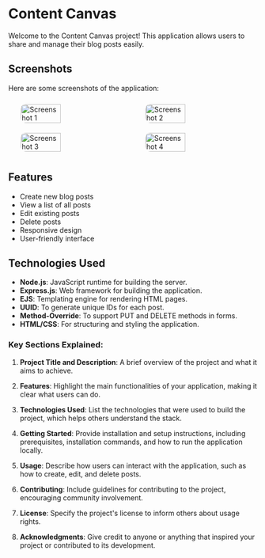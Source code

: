 # Content Canvas

Welcome to the Content Canvas project! This application allows users to share and manage their blog posts easily.

## Screenshots

Here are some screenshots of the application:

<div style="display: flex; flex-wrap: wrap; justify-content: space-around;">

  <img src="https://github.com/user-attachments/assets/6b827e77-394e-46b2-8114-216517a56761" alt="Screenshot 1" style="width: 40%; height: auto; margin: 10px; border-radius: 10px;"/>
  
  <img src="https://github.com/user-attachments/assets/c09440f2-ed06-4382-a3a9-e7df622a31ea" alt="Screenshot 2" style="width: 40%; height: auto; margin: 10px; border-radius: 10px;"/>
  
  <img src="https://github.com/user-attachments/assets/a50fcf81-0470-4599-935c-8f5dd0ec0c04" alt="Screenshot 3" style="width: 40%; height: auto; margin: 10px; border-radius: 10px;"/>
  
  <img src="https://github.com/user-attachments/assets/d68c04bb-466c-4c47-9443-c93a912b3624" alt="Screenshot 4" style="width: 40%; height: auto; margin: 10px; border-radius: 10px;"/>

</div>


## Features

- Create new blog posts
- View a list of all posts
- Edit existing posts
- Delete posts
- Responsive design
- User-friendly interface

## Technologies Used

- **Node.js**: JavaScript runtime for building the server.
- **Express.js**: Web framework for building the application.
- **EJS**: Templating engine for rendering HTML pages.
- **UUID**: To generate unique IDs for each post.
- **Method-Override**: To support PUT and DELETE methods in forms.
- **HTML/CSS**: For structuring and styling the application.


### Key Sections Explained:

1. **Project Title and Description**: A brief overview of the project and what it aims to achieve.

2. **Features**: Highlight the main functionalities of your application, making it clear what users can do.

3. **Technologies Used**: List the technologies that were used to build the project, which helps others understand the stack.

4. **Getting Started**: Provide installation and setup instructions, including prerequisites, installation commands, and how to run the application locally.

5. **Usage**: Describe how users can interact with the application, such as how to create, edit, and delete posts.

6. **Contributing**: Include guidelines for contributing to the project, encouraging community involvement.

7. **License**: Specify the project's license to inform others about usage rights.

8. **Acknowledgments**: Give credit to anyone or anything that inspired your project or contributed to its development.


